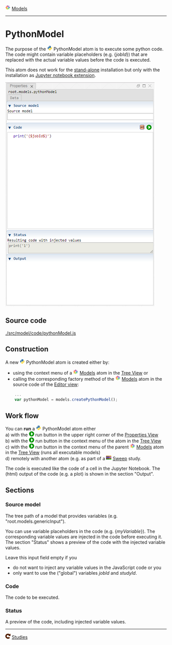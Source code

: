 ![](../../../../icons/models.png) [Models](../models.md)

----

# PythonModel
  
The purpose of the ![](../../../../icons/python.png) PythonModel atom is to execute some python code.
The code might contain variable placeholders (e.g. {$jobId$}) that are replaced with the actual variable values before the code is executed. 

This atom does not work for the [stand-alone](../../../installation/standaloneInstallation.md) installation but only with the 
installation as [Jupyter notebook extension](../../../installation/jupyterInstallation.md).

![](../../../images/python_model.png)
		
## Source code

[./src/model/code/pythonModel.js](../../../../src/model/code/pythonModel.js)

## Construction
		
A new ![](../../../../icons/python.png) PythonModel atom is created either by: 

* using the context menu of a ![](../../../../icons/models.png) [Models](../models.md) atom in the [Tree View](../../../views/treeView.md) or
* calling the corresponding factory method of the ![](../../../../icons/models.png) [Models](../models.md) atom in the source code of the [Editor view](../../../views/editorView.md):

```javascript
    ...
    var pythonModel = models.createPythonModel();	     
```

## Work flow	

You can **run** a ![](../../../../icons/python.png) PythonModel atom either<br> 
a) with the ![](../../../../icons/run.png) run button in the upper right corner of the [Properties View](../../../views/propertiesView.md)<br>
b) with the ![](../../../../icons/run.png) run button in the context menu of the atom in the [Tree View](../../../views/treeView.md)<br>
c) with the ![](../../../../icons/run.png) run button in the context menu of the parent ![](../../../../icons/models.png) [Models](../models.md) atom in the [Tree View](../../../views/treeView.md) (runs all executable models)<br>
d) remotely with another atom (e.g. as part of a ![](../../../../icons/sweep.png) [Sweep](../../study/sweep/sweep.md) study. 
			
The code is executed like the code of a cell in the Jupyter Notebook. The (html) output of the code (e.g. a plot) is shown in the section "Output".       
      
## Sections

### Source model

The tree path of a model that provides variables (e.g. "root.models.genericInput"). 

You can use variable placeholders in the code (e.g. {$myVariable$}). The corresponding variable values are injected in the code before executing it.
The section "Status" shows a preview of the code with the injected variable values. 

Leave this input field empty if you 
* do not want to inject any variable values in the JavaScript code or you 
* only want to use the ("global") variables *jobId* and *studyId*.  

### Code

The code to be executed.

### Status

A preview of the code, including injected variable values.

----

![](../../../../icons/studies.png) [Studies](../../study/studies.md)
